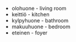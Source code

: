 - olohuone - living room
- keittiö - kitchen
- kylpyhuone - bathroom 
- makuuhuone - bedroom
- eteinen - foyer